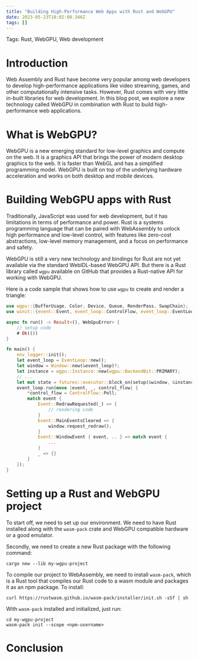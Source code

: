 ```yaml
---
title: "Building High-Performance Web Apps with Rust and WebGPU"
date: 2023-05-23T18:02:00.346Z
tags: []
---
```

Tags: Rust, WebGPU, Web development

# Introduction

Web Assembly and Rust have become very popular among web developers to develop high-performance applications like video streaming, games, and other computationally intensive tasks. However, Rust comes with very little in-built libraries for web development. In this blog post, we explore a new technology called WebGPU in combination with Rust to build high-performance web applications.

# What is WebGPU?

WebGPU is a new emerging standard for low-level graphics and compute on the web. It is a graphics API that brings the power of modern desktop graphics to the web. It is faster than WebGL and has a simplified programming model. WebGPU is built on top of the underlying hardware acceleration and works on both desktop and mobile devices.

# Building WebGPU apps with Rust

Traditionally, JavaScript was used for web development, but it has limitations in terms of performance and power. Rust is a systems programming language that can be paired with WebAssembly to unlock high performance and low-level control, with features like zero-cost abstractions, low-level memory management, and a focus on performance and safety.

WebGPU is still a very new technology and bindings for Rust are not yet available via the standard WebIDL-based WebGPU API. But there is a Rust library called `wgpu` available on GitHub that provides a Rust-native API for working with WebGPU.

Here is a code sample that shows how to use `wgpu` to create and render a triangle:

```rust
use wgpu::{BufferUsage, Color, Device, Queue, RenderPass, SwapChain};
use winit::{event::Event, event_loop::ControlFlow, event_loop::EventLoop, window::Window};

async fn run() -> Result<(), WebGpuError> {
    // setup code
    # Ok(())
}

fn main() {
    env_logger::init();
    let event_loop = EventLoop::new();
    let window = Window::new(&event_loop)?;
    let instance = wgpu::Instance::new(wgpu::BackendBit::PRIMARY);
    // ...
    let mut state = futures::executor::block_on(setup(&window, &instance))?;
    event_loop.run(move |event, _, control_flow| {
        *control_flow = ControlFlow::Poll;
        match event {
            Event::RedrawRequested(_) => {
                // rendering code
            }
            Event::MainEventsCleared => {
                window.request_redraw();
            }
            Event::WindowEvent { event, .. } => match event {
                ...
            }
            _ => {}
        }
    });
}
```

# Setting up a Rust and WebGPU project

To start off, we need to set up our environment. We need to have Rust installed along with the `wasm-pack` crate and WebGPU compatible hardware or a good emulator.

Secondly, we need to create a new Rust package with the following command:

```
cargo new --lib my-wgpu-project
```

To compile our project to WebAssembly, we need to install `wasm-pack`, which is a Rust tool that compiles our Rust code to a wasm module and packages it as an npm package. To install:

```
curl https://rustwasm.github.io/wasm-pack/installer/init.sh -sSf | sh
```

With `wasm-pack` installed and initialized, just run:

```
cd my-wgpu-project
wasm-pack init --scope <npm-username>
```

# Conclusion

